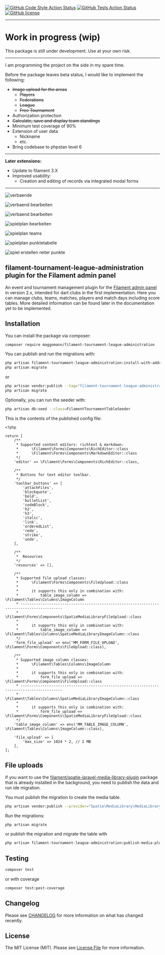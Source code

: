 [![GitHub Code Style Action Status](https://img.shields.io/github/actions/workflow/status/Maggomann/filament-tournament-league-administration/run-phpstan.yml?branch%3Abeta&label=code%20style)](https://github.com/Maggomann/filament-tournament-league-administration/actions?query=workflow%3Arun-phpstan+branch%3Abeta) [![GitHub Tests Action Status](https://img.shields.io/github/actions/workflow/status/Maggomann/filament-tournament-league-administration/run-tests.yml?branch%3Abeta&label=tests)](https://github.com/Maggomann/filament-tournament-league-administration/actions?query=workflow%3Arun-tests+branch%3Abeta) [![GitHub license](https://img.shields.io/github/license/Maggomann/filament-tournament-league-administration)](https://github.com/Maggomann/filament-tournament-league-administration/blob/beta/LICENSE.md)

---

# Work in progress (wip)

This package is still under development. Use at your own risk.

---

I am programming the project on the side in my spare time.

Before the package leaves beta status, I would like to implement the following:

- <s>Image upload for the areas</s>
  - <s>Players</s>
  - <s>Federations</s>
  - <s>League</s>
  - <s>Free Tournament</s>
- Authorization protection
- <s>Calculate, save and display team standings</s>
- Minimum test coverage of 90%
- Extension of user data
  - Nickname
  - etc.
- Bring codebase to phpstan level 6

---

**Later extensions:**

- Update to filament 3.X
- Improved usability:
  - Creation and editing of records via integrated modal forms

---

![verbaende](./src/docs/assets/001_verbaende.png)

![verbaend bearbeiten](./src/docs/assets/002_verband_bearbeiten.png)

![verbaend bearbeiten](./src/docs/assets/004_verband_loeschen.png)

![spielplan bearbeiten](./src/docs/assets/006_spielplan_bearbeiten.png)

![spielplan teams](./src/docs/assets/008_spielplan_teams.png)

![spielplan punktetabelle](./src/docs/assets/011_spielplan_punktetabelle.png)

![spiel erstellen reiter punkte](./src/docs/assets/010_spiel_erstellen_reiter_punkte.png)


## filament-tournament-league-administration plugin for the Filament admin panel

An event and tournament management plugin for the [Filament admin panel](https://filamentphp.com/) in version 2.x, intended for dart clubs in the first implementation. Here you can manage clubs, teams, matches, players and match days including score tables. More detailed information can be found later in the documentation yet to be implemented.

## Installation

You can install the package via composer:

```bash
composer require maggomann/filament-tournament-league-administration
```

You can publish and run the migrations with:

```bash
php artisan filament-tournament-league-administration:install-with-addressable
php artisan migrate
```

or

```bash
php artisan vendor:publish --tag="filament-tournament-league-administration-migrations"
php artisan migrate
```

Optionally, you can run the seeder with:

```bash
php artisan db:seed --class=FilamentTournamentTableSeeder
```

This is the contents of the published config file:

```
<?php

return [
    /**
     * Supported content editors: richtext & markdown:
     *      \Filament\Forms\Components\RichEditor::class
     *      \Filament\Forms\Components\MarkdownEditor::class
     */
    'editor' => \Filament\Forms\Components\RichEditor::class,

    /**
     * Buttons for text editor toolbar.
     */
    'toolbar_buttons' => [
        'attachFiles',
        'blockquote',
        'bold',
        'bulletList',
        'codeBlock',
        'h2',
        'h3',
        'italic',
        'link',
        'orderedList',
        'redo',
        'strike',
        'undo',
    ],

    /**
     *  Resources
     */
    'resources' => [],

    /**
     * Supported file upload classes:
     *      \Filament\Forms\Components\FileUpload::class
     *
     *      it supports this only in combination with:
     *          table_image_column => \Filament\Tables\Columns\ImageColumn
     * -----------------------------------------------------------------------------------------
     *      \Filament\Forms\Components\SpatieMediaLibraryFileUpload::class
     *
     *      it supports this only in combination with:
     *          table_image_column => \Filament\Tables\Columns\SpatieMediaLibraryImageColumn::class
     */
    'form_file_upload' => env('MM_FORM_FILE_UPLOAD', \Filament\Forms\Components\FileUpload::class),

    /**
     * Supported image column classes:
     *      \Filament\Tables\Columns\ImageColumn
     *
     *      it supports this only in combination with:
     *          form_file_upload => \Filament\Forms\Components\FileUpload::class
     * -----------------------------------------------------------------------------------------
     *      \Filament\Tables\Columns\SpatieMediaLibraryImageColumn::class
     *
     *      it supports this only in combination with:
     *          form_file_upload => \Filament\Forms\Components\SpatieMediaLibraryFileUpload::class
     */
    'table_image_column' => env('MM_TABLE_IMAGE_COLUMN', \Filament\Tables\Columns\ImageColumn::class),

    'file_upload' => [
        'max_size' => 1024 * 2, // 2 MB
    ],
];
````
## File uploads

If you want to use the [filament/spatie-laravel-media-library-plugin](https://filamentphp.com/docs/2.x/spatie-laravel-media-library-plugin/installation#requirements) package that is already installed in the background, you need to publish the data and run ide migration.

You must publish the migration to create the media table.

```bash
php artisan vendor:publish --provider="Spatie\MediaLibrary\MediaLibraryServiceProvider" --tag="migrations"
```

Run the migrations:

```bash
php artisan migrate
```

or publish the migration and migrate the table with

```bash
php artisan filament-tournament-league-administration:publish-media-plugin-and-migrate
```

## Testing

```bash
composer test
```

or with coverage

```bash
composer test:pest-coverage
```

## Changelog

Please see [CHANGELOG](CHANGELOG.md) for more information on what has changed recently.

## License

The MIT License (MIT). Please see [License File](LICENSE.md) for more information.
